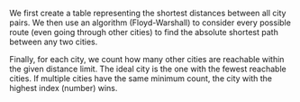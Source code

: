 We first create a table representing the shortest distances between all city pairs. We then use an algorithm (Floyd-Warshall) to consider every possible route (even going through other cities) to find the absolute shortest path between any two cities.

Finally, for each city, we count how many other cities are reachable within the given distance limit. The ideal city is the one with the fewest reachable cities. If multiple cities have the same minimum count, the city with the highest index (number) wins.
